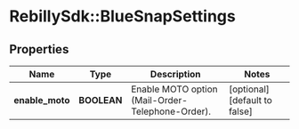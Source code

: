 # RebillySdk::BlueSnapSettings

## Properties
Name | Type | Description | Notes
------------ | ------------- | ------------- | -------------
**enable_moto** | **BOOLEAN** | Enable MOTO option (Mail-Order-Telephone-Order). | [optional] [default to false]

